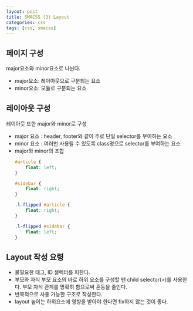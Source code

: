 ```yaml
---
layout: post
title: SMACSS (3) Layout
categories: css
tags: [css, smacss]
---
```


## 페이지 구성
major요소와 minor요소로 나뉜다.
- major요소: 레이아웃으로 구분되는 요소
- minor요소: 모듈로 구분되는 요소
  
## 레이아웃 구성
레이아웃 또한 major와 minor로 구성
- major 요소
  : header, footer와 같이 주로 단일 selector를 부여하는 요소
- minor 요소
  : 여러번 사용될 수 있도록 class명으로 selector를 부여하는 요소
- major와 minor의 조합
  ```css
  #article {
	  float: left;
  }

  #sidebar {
	  float: right;
  }

  .l-flipped #article {
	  float: right;
  }

  .l-flipped #sidebar {
	  float: left;
  }
  ```
  
## Layout 작성 요령
- 불필요한 태그, ID 셀렉터를 피한다.
- 부모와 자식 부모 요소의 바로 하위 요소를 구성할 땐 child selector(>)를 사용한다. 부모 자식 관계를 명확히 함으로써 혼동을 줄인다. 
- 반복적으로 사용 가능한 구조로 작성한다.
- layout 높이는 하위요소에 영향을 받아야 한다면 fix하지 않는 것이 좋다.

